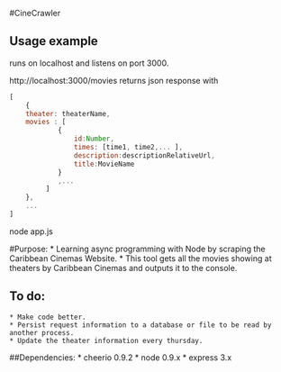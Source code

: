 #CineCrawler
## Usage example
runs on localhost and listens on port 3000.

http://localhost:3000/movies returns json response with
```javascript
[
	{
	theater: theaterName,
	movies : [
			{
				id:Number,
				times: [time1, time2,... ],
				description:descriptionRelativeUrl,
				title:MovieName
			}
			,...
		 ]
	},
	...
]
```
node app.js

#Purpose:
	* Learning async programming with Node by scraping the Caribbean Cinemas Website.
	* This tool gets all the movies showing at theaters by Caribbean Cinemas and outputs it to the console.

## To do:
	* Make code better.
	* Persist request information to a database or file to be read by another process.
	* Update the theater information every thursday.


##Dependencies:
	* cheerio 0.9.2
	* node 0.9.x 
	* express 3.x